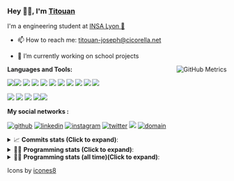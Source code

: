 <!--
**titouan-joseph/titouan-joseph** is a ✨ _special_ ✨ repository because its `README.md` (this file) appears on your GitHub profile.

Here are some ideas to get you started:

- 🔭 I’m currently working on ...
- 🌱 I’m currently learning ...
- 👯 I’m looking to collaborate on ...
- 🤔 I’m looking for help with ...
- 💬 Ask me about ...
- 📫 How to reach me: ...
- 😄 Pronouns: ...
- ⚡ Fun fact: ...
-->

### Hey 👋🏽, I'm [Titouan](https://github.com/Titouan-Joseph) 

I'm a engineering student at  [INSA Lyon 🦏](https://www.insa-lyon.fr/en/)

- 📫 How to reach me: [titouan-joseph@cicorella.net](mailto:titouan-joseph@cicorella.net)
- 🔭 I’m currently working on school projects


  <img align="right" alt="GitHub Metrics" src="https://metrics.lecoq.io/titouan-joseph" />

**Languages and Tools:**

[<img src="https://img.icons8.com/color/48/000000/python.png"/>]()[<img src="https://img.icons8.com/color/48/000000/java-coffee-cup-logo.png"/>]() [<img src="https://img.icons8.com/color/48/000000/c-programming.png"/>]() [<img src="https://img.icons8.com/color/48/000000/javascript.png"/>]() [<img src="https://img.icons8.com/color/48/000000/selenium-test-automation.png"/>]() [<img src="https://img.icons8.com/color/48/000000/git.png"/>]() [<img src="https://img.icons8.com/color/48/000000/console.png"/>]() [<img src="https://img.icons8.com/color/48/000000/android-os.png"/>]() [<img src="https://img.icons8.com/color/48/000000/pycharm.png"/>]() [<img src="https://img.icons8.com/color/48/000000/virtualbox.png"/>]() [<img src="https://img.icons8.com/color/48/000000/windows-10.png"/>]()

[<img src="https://img.icons8.com/color/48/000000/linux.png"/>]() [<img src="https://img.icons8.com/color/48/000000/nginx.png"/>]() [<img src="https://img.icons8.com/color/48/000000/raspberry-pi.png"/>]() [<img src="https://img.icons8.com/color/48/000000/docker.png"/>]()[<img src="https://img.icons8.com/color/48/000000/visual-studio-code-2019.png"/>]()

**My social networks :**

[<img src='https://img.icons8.com/fluent/48/000000/github.png' alt="github">](https://github.com/titouan-joseph)  [<img src='https://img.icons8.com/color/48/000000/linkedin.png' alt='linkedin'>](https://www.linkedin.com/in/titouan-joseph-revol/)  [<img src='https://img.icons8.com/color/48/000000/instagram-new.png' alt='instagram'>](https://www.instagram.com/tit_re/)  [<img src='https://img.icons8.com/color/48/000000/twitter.png' alt='twitter'>](https://twitter.com/josephrevol) [<img src="https://img.icons8.com/color/48/000000/facebook.png"/>](https://www.facebook.com/titre01) [<img src="https://img.icons8.com/fluent/48/000000/domain.png" alt="domain"/>](https://titouan-joseph.cicorella.net)

<details>
 <summary>📈 <b>Commits stats (Click to expand)</b>: </summary>
    <a href="https://sourcerer.io/titouan-joseph"><img src="https://img.shields.io/badge/Python-148%20commits-orange.svg" alt=""></a>
    <a href="https://sourcerer.io/titouan-joseph"><img src="https://img.shields.io/badge/Java-27%20commits-orange.svg" alt=""></a>
    <a href="https://sourcerer.io/titouan-joseph"><img src="https://img.shields.io/badge/C-23%20commits-orange.svg" alt=""></a>
    <a href="https://sourcerer.io/titouan-joseph"><img src="https://img.shields.io/badge/JavaScript-18%20commits-orange.svg" alt=""></a>
</details>


<details>
 <summary>👨‍💻 <b>Programming stats (Click to expand)</b>: </summary>
<!--START_SECTION:waka-->
**🐱 My Github Data** 

> 🏆 271 Contributions in the Year 2021
 > 
> 📦 58.3 kB Used in Github's Storage 
 > 
> 🚫 Not Opted to Hire
 > 
> 📜 28 Public Repositories 
 > 
> 🔑 2 Private Repositories  
 > 
**I'm an Early 🐤** 

```text
🌞 Morning    100 commits    ████░░░░░░░░░░░░░░░░░░░░░   16.37% 
🌆 Daytime    247 commits    ██████████░░░░░░░░░░░░░░░   40.43% 
🌃 Evening    205 commits    ████████░░░░░░░░░░░░░░░░░   33.55% 
🌙 Night      59 commits     ██░░░░░░░░░░░░░░░░░░░░░░░   9.66%

```
📅 **I'm Most Productive on Wednesday** 

```text
Monday       86 commits     ███░░░░░░░░░░░░░░░░░░░░░░   14.08% 
Tuesday      83 commits     ███░░░░░░░░░░░░░░░░░░░░░░   13.58% 
Wednesday    127 commits    █████░░░░░░░░░░░░░░░░░░░░   20.79% 
Thursday     94 commits     ███░░░░░░░░░░░░░░░░░░░░░░   15.38% 
Friday       85 commits     ███░░░░░░░░░░░░░░░░░░░░░░   13.91% 
Saturday     57 commits     ██░░░░░░░░░░░░░░░░░░░░░░░   9.33% 
Sunday       79 commits     ███░░░░░░░░░░░░░░░░░░░░░░   12.93%

```


📊 **This Week I Spent My Time On** 

```text
⌚︎ Time Zone: Europe/Paris

💬 Programming Languages: 
Other                    29 hrs 24 mins      █████████████████████░░░░   86.95% 
Markdown                 1 hr 58 mins        █░░░░░░░░░░░░░░░░░░░░░░░░   5.85% 
YAML                     58 mins             ░░░░░░░░░░░░░░░░░░░░░░░░░   2.87% 
Docker                   27 mins             ░░░░░░░░░░░░░░░░░░░░░░░░░   1.36% 
Python                   26 mins             ░░░░░░░░░░░░░░░░░░░░░░░░░   1.32%

🔥 Editors: 
Browser                  28 hrs 49 mins      █████████████████████░░░░   85.18% 
VS Code                  4 hrs               ███░░░░░░░░░░░░░░░░░░░░░░   11.87% 
WebStorm                 37 mins             ░░░░░░░░░░░░░░░░░░░░░░░░░   1.86% 
Visual Studio            22 mins             ░░░░░░░░░░░░░░░░░░░░░░░░░   1.08%

🐱‍💻 Projects: 
Stage-DevOps             20 hrs 42 mins      ███████████████░░░░░░░░░░   61.24% 
TELT.DMSTransverse       7 hrs 56 mins       █████░░░░░░░░░░░░░░░░░░░░   23.46% 
Transportlc.fr           1 hr 27 mins        █░░░░░░░░░░░░░░░░░░░░░░░░   4.29% 
SPonpremise              1 hr 20 mins        █░░░░░░░░░░░░░░░░░░░░░░░░   3.96% 
CamDisplay               50 mins             ░░░░░░░░░░░░░░░░░░░░░░░░░   2.48%

💻 Operating System: 
Windows                  33 hrs 49 mins      █████████████████████████   100.0%

```

**I Mostly Code in Python** 

```text
Python                   18 repos            ██████████████░░░░░░░░░░░   56.25% 
JavaScript               3 repos             ██░░░░░░░░░░░░░░░░░░░░░░░   9.38% 
HTML                     2 repos             █░░░░░░░░░░░░░░░░░░░░░░░░   6.25% 
C                        2 repos             █░░░░░░░░░░░░░░░░░░░░░░░░   6.25% 
MATLAB                   2 repos             █░░░░░░░░░░░░░░░░░░░░░░░░   6.25%

```



 Last Updated on 04/07/2021
<!--END_SECTION:waka-->

</details>

<details>
 <summary>👨‍💻 <b>Programming stats (all time)(Click to expand)</b>: </summary>
    <img src="https://wakatime.com/share/@titouan_joseph/b2dd01ab-0ae9-45a5-9065-5eef2a205b1c.svg">
    <img src="https://wakatime.com/share/@titouan_joseph/5ef9f0c5-69ff-452c-80a9-909df7152407.svg">
    <img src="https://wakatime.com/share/@titouan_joseph/3989b40d-e2ad-4aeb-8f15-b50171502a9a.svg">
</details>

Icons by [icones8](https://icones8.fr/)
